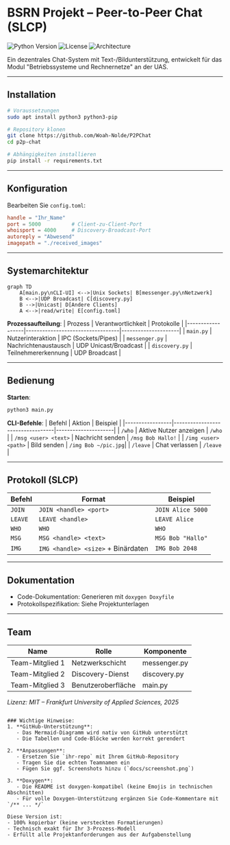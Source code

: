 # BSRN Projekt – Peer-to-Peer Chat (SLCP)

![Python Version](https://img.shields.io/badge/python-3.8%2B-blue)
![License](https://img.shields.io/badge/license-MIT-green)
![Architecture](https://img.shields.io/badge/arch-3%20processes-orange)

Ein dezentrales Chat-System mit Text-/Bildunterstützung, entwickelt für das Modul "Betriebssysteme und Rechnernetze" an der UAS.

---

## Installation
```bash
# Voraussetzungen
sudo apt install python3 python3-pip

# Repository klonen
git clone https://github.com/Woah-Nolde/P2PChat
cd p2p-chat

# Abhängigkeiten installieren
pip install -r requirements.txt
```

---

## Konfiguration
Bearbeiten Sie `config.toml`:
```toml
handle = "Ihr_Name"
port = 5000          # Client-zu-Client-Port
whoisport = 4000     # Discovery-Broadcast-Port
autoreply = "Abwesend"
imagepath = "./received_images"
```

---

## Systemarchitektur
```mermaid
graph TD
    A[main.py\nCLI-UI] <-->|Unix Sockets| B[messenger.py\nNetzwerk]
    B <-->|UDP Broadcast| C[discovery.py]
    B -->|Unicast| D[Andere Clients]
    A <-->|read/write| E[config.toml]
```

**Prozessaufteilung**:
| Prozess          | Verantwortlichkeit               | Protokolle          |
|------------------|----------------------------------|---------------------|
| `main.py`        | Nutzerinteraktion                | IPC (Sockets/Pipes) |
| `messenger.py`   | Nachrichtenaustausch             | UDP Unicast/Broadcast |
| `discovery.py`   | Teilnehmererkennung              | UDP Broadcast       |

---

## Bedienung
**Starten**:
```bash
python3 main.py
```

**CLI-Befehle**:
| Befehl          | Aktion                           | Beispiel            |
|-----------------|----------------------------------|---------------------|
| `/who`          | Aktive Nutzer anzeigen           | `/who`              |
| `/msg <user> <text>` | Nachricht senden          | `/msg Bob Hallo!`   |
| `/img <user> <path>` | Bild senden               | `/img Bob ~/pic.jpg`|
| `/leave`        | Chat verlassen                   | `/leave`            |

---

## Protokoll (SLCP)
| Befehl       | Format                          | Beispiel             |
|--------------|---------------------------------|----------------------|
| `JOIN`       | `JOIN <handle> <port>`          | `JOIN Alice 5000`    |
| `LEAVE`      | `LEAVE <handle>`                | `LEAVE Alice`        |
| `WHO`        | `WHO`                           | `WHO`                |
| `MSG`        | `MSG <handle> <text>`           | `MSG Bob "Hallo"`    |
| `IMG`        | `IMG <handle> <size>` + Binärdaten | `IMG Bob 2048`    |

---

## Dokumentation
- Code-Dokumentation: Generieren mit `doxygen Doxyfile`
- Protokollspezifikation: Siehe Projektunterlagen

---

## Team
| Name             | Rolle                | Komponente          |
|------------------|----------------------|---------------------|
| Team-Mitglied 1  | Netzwerkschicht      | messenger.py        |
| Team-Mitglied 2  | Discovery-Dienst     | discovery.py        |
| Team-Mitglied 3  | Benutzeroberfläche   | main.py             |

*Lizenz: MIT – Frankfurt University of Applied Sciences, 2025*
```

### Wichtige Hinweise:
1. **GitHub-Unterstützung**:
   - Das Mermaid-Diagramm wird nativ von GitHub unterstützt
   - Die Tabellen und Code-Blöcke werden korrekt gerendert

2. **Anpassungen**:
   - Ersetzen Sie `ihr-repo` mit Ihrem GitHub-Repository
   - Tragen Sie die echten Teamnamen ein
   - Fügen Sie ggf. Screenshots hinzu (`docs/screenshot.png`)

3. **Doxygen**:
   - Die README ist doxygen-kompatibel (keine Emojis in technischen Abschnitten)
   - Für volle Doxygen-Unterstützung ergänzen Sie Code-Kommentare mit `/** ... */`

Diese Version ist:
- 100% kopierbar (keine versteckten Formatierungen)
- Technisch exakt für Ihr 3-Prozess-Modell
- Erfüllt alle Projektanforderungen aus der Aufgabenstellung